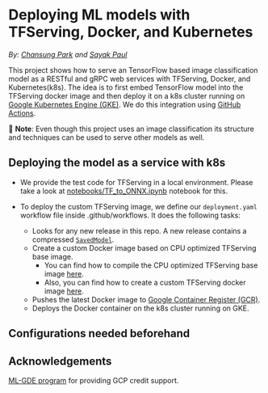 # Deploying ML models with TFServing, Docker, and Kubernetes

*By: [Chansung Park](https://github.com/deep-diver) and [Sayak Paul](https://github.com/sayakpaul)*

This project shows how to serve an TensorFlow based image classification model as a
RESTful and gRPC web services with TFServing, Docker, and Kubernetes(k8s). The idea is to first
embed TensorFlow model into the TFServing docker image and then deploy it on a k8s cluster running on [Google Kubernetes
Engine (GKE)](https://cloud.google.com/kubernetes-engine). We do this integration
using [GitHub Actions](https://github.com/features/actions). 

👋 **Note**: Even though this project uses an image classification its structure and techniques can
be used to serve other models as well.

## Deploying the model as a service with k8s

- We provide the test code for TFServing in a local environment. Please take a look at [notebooks/TF_to_ONNX.ipynb](...) notebook for this.

- To deploy the custom TFServing image, we define our `deployment.yaml` workflow file inside .github/workflows. It does the following tasks:
    - Looks for any new release in this repo. A new release contains a compressed [`SavedModel`](https://www.tensorflow.org/guide/saved_model).
    - Create a custom Docker image based on CPU optimized TFServing base image.
      - You can find how to compile the CPU optimized TFServing base image [here](https://github.com/tensorflow/serving/blob/master/tensorflow_serving/g3doc/setup.md#optimized-build).
      - Also, you can find how to create a custom TFServing docker image [here](https://www.tensorflow.org/tfx/serving/serving_kubernetes#commit_image_for_deployment).
    - Pushes the latest Docker image to [Google Container Register (GCR)](https://cloud.google.com/container-registry).
    - Deploys the Docker container on the k8s cluster running on GKE. 


## Configurations needed beforehand



## Acknowledgements

[ML-GDE program](https://developers.google.com/programs/experts/) for providing GCP credit support.

